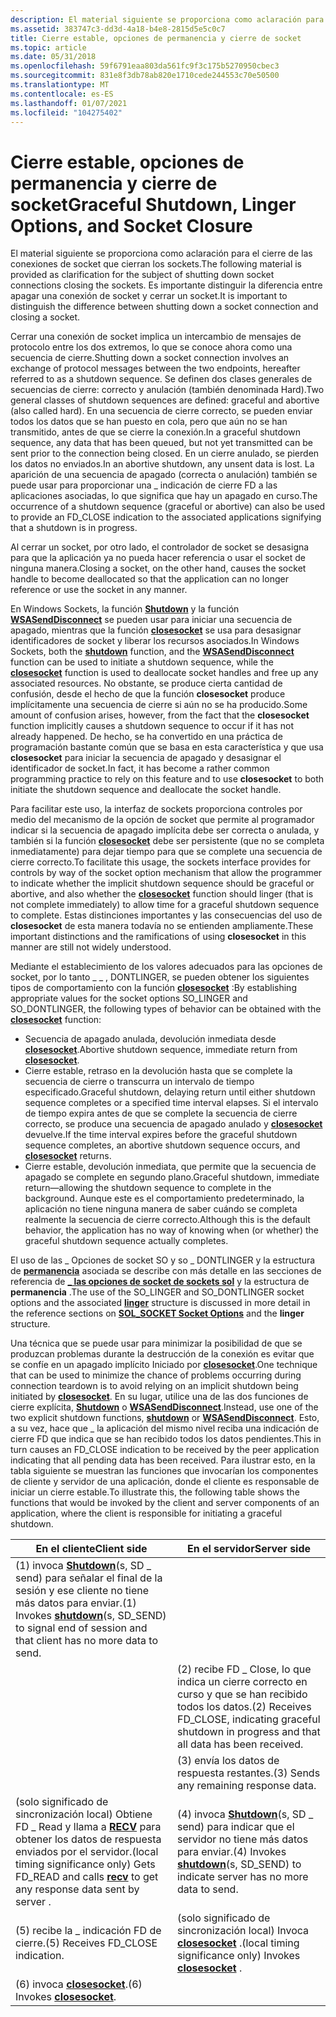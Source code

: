 ```yaml
---
description: El material siguiente se proporciona como aclaración para el cierre de las conexiones de socket que cierran los sockets. Es importante distinguir la diferencia entre apagar una conexión de socket y cerrar un socket.
ms.assetid: 383747c3-dd3d-4a18-b4e8-2815d5e5c0c7
title: Cierre estable, opciones de permanencia y cierre de socket
ms.topic: article
ms.date: 05/31/2018
ms.openlocfilehash: 59f6791eaa803da561fc9f3c175b5270950cbec3
ms.sourcegitcommit: 831e8f3db78ab820e1710cede244553c70e50500
ms.translationtype: MT
ms.contentlocale: es-ES
ms.lasthandoff: 01/07/2021
ms.locfileid: "104275402"
---
```

# <a name="graceful-shutdown-linger-options-and-socket-closure"></a><span data-ttu-id="d6bf4-104">Cierre estable, opciones de permanencia y cierre de socket</span><span class="sxs-lookup"><span data-stu-id="d6bf4-104">Graceful Shutdown, Linger Options, and Socket Closure</span></span>

<span data-ttu-id="d6bf4-105">El material siguiente se proporciona como aclaración para el cierre de las conexiones de socket que cierran los sockets.</span><span class="sxs-lookup"><span data-stu-id="d6bf4-105">The following material is provided as clarification for the subject of shutting down socket connections closing the sockets.</span></span> <span data-ttu-id="d6bf4-106">Es importante distinguir la diferencia entre apagar una conexión de socket y cerrar un socket.</span><span class="sxs-lookup"><span data-stu-id="d6bf4-106">It is important to distinguish the difference between shutting down a socket connection and closing a socket.</span></span>

<span data-ttu-id="d6bf4-107">Cerrar una conexión de socket implica un intercambio de mensajes de protocolo entre los dos extremos, lo que se conoce ahora como una secuencia de cierre.</span><span class="sxs-lookup"><span data-stu-id="d6bf4-107">Shutting down a socket connection involves an exchange of protocol messages between the two endpoints, hereafter referred to as a shutdown sequence.</span></span> <span data-ttu-id="d6bf4-108">Se definen dos clases generales de secuencias de cierre: correcto y anulación (también denominada Hard).</span><span class="sxs-lookup"><span data-stu-id="d6bf4-108">Two general classes of shutdown sequences are defined: graceful and abortive (also called hard).</span></span> <span data-ttu-id="d6bf4-109">En una secuencia de cierre correcto, se pueden enviar todos los datos que se han puesto en cola, pero que aún no se han transmitido, antes de que se cierre la conexión.</span><span class="sxs-lookup"><span data-stu-id="d6bf4-109">In a graceful shutdown sequence, any data that has been queued, but not yet transmitted can be sent prior to the connection being closed.</span></span> <span data-ttu-id="d6bf4-110">En un cierre anulado, se pierden los datos no enviados.</span><span class="sxs-lookup"><span data-stu-id="d6bf4-110">In an abortive shutdown, any unsent data is lost.</span></span> <span data-ttu-id="d6bf4-111">La aparición de una secuencia de apagado (correcta o anulación) también se puede usar para proporcionar una \_ indicación de cierre FD a las aplicaciones asociadas, lo que significa que hay un apagado en curso.</span><span class="sxs-lookup"><span data-stu-id="d6bf4-111">The occurrence of a shutdown sequence (graceful or abortive) can also be used to provide an FD\_CLOSE indication to the associated applications signifying that a shutdown is in progress.</span></span>

<span data-ttu-id="d6bf4-112">Al cerrar un socket, por otro lado, el controlador de socket se desasigna para que la aplicación ya no pueda hacer referencia o usar el socket de ninguna manera.</span><span class="sxs-lookup"><span data-stu-id="d6bf4-112">Closing a socket, on the other hand, causes the socket handle to become deallocated so that the application can no longer reference or use the socket in any manner.</span></span>

<span data-ttu-id="d6bf4-113">En Windows Sockets, la función [**Shutdown**](/windows/desktop/api/winsock/nf-winsock-shutdown) y la función [**WSASendDisconnect**](/windows/desktop/api/Winsock2/nf-winsock2-wsasenddisconnect) se pueden usar para iniciar una secuencia de apagado, mientras que la función [**closesocket**](/windows/desktop/api/winsock/nf-winsock-closesocket) se usa para desasignar identificadores de socket y liberar los recursos asociados.</span><span class="sxs-lookup"><span data-stu-id="d6bf4-113">In Windows Sockets, both the [**shutdown**](/windows/desktop/api/winsock/nf-winsock-shutdown) function, and the [**WSASendDisconnect**](/windows/desktop/api/Winsock2/nf-winsock2-wsasenddisconnect) function can be used to initiate a shutdown sequence, while the [**closesocket**](/windows/desktop/api/winsock/nf-winsock-closesocket) function is used to deallocate socket handles and free up any associated resources.</span></span> <span data-ttu-id="d6bf4-114">No obstante, se produce cierta cantidad de confusión, desde el hecho de que la función **closesocket** produce implícitamente una secuencia de cierre si aún no se ha producido.</span><span class="sxs-lookup"><span data-stu-id="d6bf4-114">Some amount of confusion arises, however, from the fact that the **closesocket** function implicitly causes a shutdown sequence to occur if it has not already happened.</span></span> <span data-ttu-id="d6bf4-115">De hecho, se ha convertido en una práctica de programación bastante común que se basa en esta característica y que usa **closesocket** para iniciar la secuencia de apagado y desasignar el identificador de socket.</span><span class="sxs-lookup"><span data-stu-id="d6bf4-115">In fact, it has become a rather common programming practice to rely on this feature and to use **closesocket** to both initiate the shutdown sequence and deallocate the socket handle.</span></span>

<span data-ttu-id="d6bf4-116">Para facilitar este uso, la interfaz de sockets proporciona controles por medio del mecanismo de la opción de socket que permite al programador indicar si la secuencia de apagado implícita debe ser correcta o anulada, y también si la función [**closesocket**](/windows/desktop/api/winsock/nf-winsock-closesocket) debe ser persistente (que no se completa inmediatamente) para dejar tiempo para que se complete una secuencia de cierre correcto.</span><span class="sxs-lookup"><span data-stu-id="d6bf4-116">To facilitate this usage, the sockets interface provides for controls by way of the socket option mechanism that allow the programmer to indicate whether the implicit shutdown sequence should be graceful or abortive, and also whether the [**closesocket**](/windows/desktop/api/winsock/nf-winsock-closesocket) function should linger (that is not complete immediately) to allow time for a graceful shutdown sequence to complete.</span></span> <span data-ttu-id="d6bf4-117">Estas distinciones importantes y las consecuencias del uso de **closesocket** de esta manera todavía no se entienden ampliamente.</span><span class="sxs-lookup"><span data-stu-id="d6bf4-117">These important distinctions and the ramifications of using **closesocket** in this manner are still not widely understood.</span></span>

<span data-ttu-id="d6bf4-118">Mediante el establecimiento de los valores adecuados para las opciones de socket, por lo tanto \_ \_ , DONTLINGER, se pueden obtener los siguientes tipos de comportamiento con la función [**closesocket**](/windows/desktop/api/winsock/nf-winsock-closesocket) :</span><span class="sxs-lookup"><span data-stu-id="d6bf4-118">By establishing appropriate values for the socket options SO\_LINGER and SO\_DONTLINGER, the following types of behavior can be obtained with the [**closesocket**](/windows/desktop/api/winsock/nf-winsock-closesocket) function:</span></span>

-   <span data-ttu-id="d6bf4-119">Secuencia de apagado anulada, devolución inmediata desde [**closesocket**](/windows/desktop/api/winsock/nf-winsock-closesocket).</span><span class="sxs-lookup"><span data-stu-id="d6bf4-119">Abortive shutdown sequence, immediate return from [**closesocket**](/windows/desktop/api/winsock/nf-winsock-closesocket).</span></span>
-   <span data-ttu-id="d6bf4-120">Cierre estable, retraso en la devolución hasta que se complete la secuencia de cierre o transcurra un intervalo de tiempo especificado.</span><span class="sxs-lookup"><span data-stu-id="d6bf4-120">Graceful shutdown, delaying return until either shutdown sequence completes or a specified time interval elapses.</span></span> <span data-ttu-id="d6bf4-121">Si el intervalo de tiempo expira antes de que se complete la secuencia de cierre correcto, se produce una secuencia de apagado anulado y [**closesocket**](/windows/desktop/api/winsock/nf-winsock-closesocket) devuelve.</span><span class="sxs-lookup"><span data-stu-id="d6bf4-121">If the time interval expires before the graceful shutdown sequence completes, an abortive shutdown sequence occurs, and [**closesocket**](/windows/desktop/api/winsock/nf-winsock-closesocket) returns.</span></span>
-   <span data-ttu-id="d6bf4-122">Cierre estable, devolución inmediata, que permite que la secuencia de apagado se complete en segundo plano.</span><span class="sxs-lookup"><span data-stu-id="d6bf4-122">Graceful shutdown, immediate return—allowing the shutdown sequence to complete in the background.</span></span> <span data-ttu-id="d6bf4-123">Aunque este es el comportamiento predeterminado, la aplicación no tiene ninguna manera de saber cuándo se completa realmente la secuencia de cierre correcto.</span><span class="sxs-lookup"><span data-stu-id="d6bf4-123">Although this is the default behavior, the application has no way of knowing when (or whether) the graceful shutdown sequence actually completes.</span></span>

<span data-ttu-id="d6bf4-124">El uso de las \_ Opciones de socket SO y so \_ DONTLINGER y la estructura de [**permanencia**](/windows/desktop/api/winsock/ns-winsock-linger) asociada se describe con más detalle en las secciones de referencia de [**\_ las opciones de socket de sockets sol**](sol-socket-socket-options.md) y la estructura de **permanencia** .</span><span class="sxs-lookup"><span data-stu-id="d6bf4-124">The use of the SO\_LINGER and SO\_DONTLINGER socket options and the associated [**linger**](/windows/desktop/api/winsock/ns-winsock-linger) structure is discussed in more detail in the reference sections on [**SOL\_SOCKET Socket Options**](sol-socket-socket-options.md) and the **linger** structure.</span></span>

<span data-ttu-id="d6bf4-125">Una técnica que se puede usar para minimizar la posibilidad de que se produzcan problemas durante la destrucción de la conexión es evitar que se confíe en un apagado implícito Iniciado por [**closesocket**](/windows/desktop/api/winsock/nf-winsock-closesocket).</span><span class="sxs-lookup"><span data-stu-id="d6bf4-125">One technique that can be used to minimize the chance of problems occurring during connection teardown is to avoid relying on an implicit shutdown being initiated by [**closesocket**](/windows/desktop/api/winsock/nf-winsock-closesocket).</span></span> <span data-ttu-id="d6bf4-126">En su lugar, utilice una de las dos funciones de cierre explícita, [**Shutdown**](/windows/desktop/api/winsock/nf-winsock-shutdown) o [**WSASendDisconnect**](/windows/desktop/api/Winsock2/nf-winsock2-wsasenddisconnect).</span><span class="sxs-lookup"><span data-stu-id="d6bf4-126">Instead, use one of the two explicit shutdown functions, [**shutdown**](/windows/desktop/api/winsock/nf-winsock-shutdown) or [**WSASendDisconnect**](/windows/desktop/api/Winsock2/nf-winsock2-wsasenddisconnect).</span></span> <span data-ttu-id="d6bf4-127">Esto, a su vez, hace que \_ la aplicación del mismo nivel reciba una indicación de cierre FD que indica que se han recibido todos los datos pendientes.</span><span class="sxs-lookup"><span data-stu-id="d6bf4-127">This in turn causes an FD\_CLOSE indication to be received by the peer application indicating that all pending data has been received.</span></span> <span data-ttu-id="d6bf4-128">Para ilustrar esto, en la tabla siguiente se muestran las funciones que invocarían los componentes de cliente y servidor de una aplicación, donde el cliente es responsable de iniciar un cierre estable.</span><span class="sxs-lookup"><span data-stu-id="d6bf4-128">To illustrate this, the following table shows the functions that would be invoked by the client and server components of an application, where the client is responsible for initiating a graceful shutdown.</span></span>

| <span data-ttu-id="d6bf4-129">En el cliente</span><span class="sxs-lookup"><span data-stu-id="d6bf4-129">Client side</span></span>                                                                                                                | <span data-ttu-id="d6bf4-130">En el servidor</span><span class="sxs-lookup"><span data-stu-id="d6bf4-130">Server side</span></span>                                                                                           |
|----------------------------------------------------------------------------------------------------------------------------|-------------------------------------------------------------------------------------------------------|
| <span data-ttu-id="d6bf4-131">(1) invoca [**Shutdown**](/windows/desktop/api/winsock/nf-winsock-shutdown)(s, SD \_ send) para señalar el final de la sesión y ese cliente no tiene más datos para enviar.</span><span class="sxs-lookup"><span data-stu-id="d6bf4-131">(1) Invokes [**shutdown**](/windows/desktop/api/winsock/nf-winsock-shutdown)(s, SD\_SEND) to signal end of session and that client has no more data to send.</span></span> |                                                                                                       |
|                                                                                                                            | <span data-ttu-id="d6bf4-132">(2) recibe FD \_ Close, lo que indica un cierre correcto en curso y que se han recibido todos los datos.</span><span class="sxs-lookup"><span data-stu-id="d6bf4-132">(2) Receives FD\_CLOSE, indicating graceful shutdown in progress and that all data has been received.</span></span> |
|                                                                                                                            | <span data-ttu-id="d6bf4-133">(3) envía los datos de respuesta restantes.</span><span class="sxs-lookup"><span data-stu-id="d6bf4-133">(3) Sends any remaining response data.</span></span>                                                                |
| <span data-ttu-id="d6bf4-134">(solo significado de sincronización local) Obtiene FD \_ Read y llama a [**RECV**](/windows/desktop/api/winsock/nf-winsock-recv) para obtener los datos de respuesta enviados por el servidor.</span><span class="sxs-lookup"><span data-stu-id="d6bf4-134">(local timing significance only) Gets FD\_READ and calls [**recv**](/windows/desktop/api/winsock/nf-winsock-recv) to get any response data sent by server .</span></span>  | <span data-ttu-id="d6bf4-135">(4) invoca [**Shutdown**](/windows/desktop/api/winsock/nf-winsock-shutdown)(s, SD \_ send) para indicar que el servidor no tiene más datos para enviar.</span><span class="sxs-lookup"><span data-stu-id="d6bf4-135">(4) Invokes [**shutdown**](/windows/desktop/api/winsock/nf-winsock-shutdown)(s, SD\_SEND) to indicate server has no more data to send.</span></span>  |
| <span data-ttu-id="d6bf4-136">(5) recibe la \_ indicación FD de cierre.</span><span class="sxs-lookup"><span data-stu-id="d6bf4-136">(5) Receives FD\_CLOSE indication.</span></span>                                                                                         | <span data-ttu-id="d6bf4-137">(solo significado de sincronización local) Invoca [**closesocket**](/windows/desktop/api/winsock/nf-winsock-closesocket) .</span><span class="sxs-lookup"><span data-stu-id="d6bf4-137">(local timing significance only) Invokes [**closesocket**](/windows/desktop/api/winsock/nf-winsock-closesocket) .</span></span>                       |
| <span data-ttu-id="d6bf4-138">(6) invoca [**closesocket**](/windows/desktop/api/winsock/nf-winsock-closesocket).</span><span class="sxs-lookup"><span data-stu-id="d6bf4-138">(6) Invokes [**closesocket**](/windows/desktop/api/winsock/nf-winsock-closesocket).</span></span>                                                                          |                                                                                                       |



 

 

 



